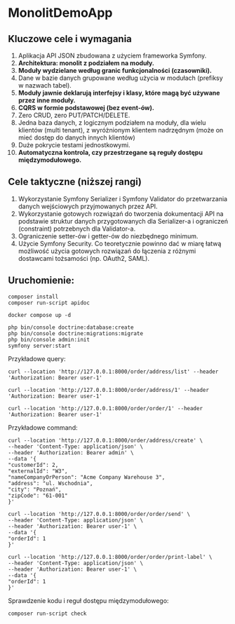 # MonolitDemoApp

## Kluczowe cele i wymagania

1. Aplikacja API JSON zbudowana z użyciem frameworka Symfony.
2. **Architektura: monolit z podziałem na moduły.**
3. **Moduły wydzielane według granic funkcjonalności (czasowniki).**
4. Dane w bazie danych grupowane według użycia w modułach (prefiksy w nazwach tabel).
5. **Moduły jawnie deklarują interfejsy i klasy, które magą być używane przez inne moduły.**
6. **CQRS w formie podstawowej (bez event-ów).**
7. Zero CRUD, zero PUT/PATCH/DELETE.
8. Jedna baza danych, z logicznym podziałem na moduły, dla wielu klientów (multi tenant), z wyróżnionym klientem nadrzędnym (może on mieć dostęp do danych innych klientów)
9. Duże pokrycie testami jednostkowymi.
10. **Automatyczna kontrola, czy przestrzegane są reguły dostępu międzymodułowego.**

## Cele taktyczne (niższej rangi)

1. Wykorzystanie Symfony Serializer i Symfony Validator do przetwarzania danych wejściowych przyjmowanych przez API.
2. Wykorzystanie gotowych rozwiązań do tworzenia dokumentacji API na podstawie struktur danych przygotowanych dla Serializer-a i ograniczeń (constraint) potrzebnych dla Validator-a.
3. Ograniczenie setter-ów i getter-ów do niezbędnego minimum.
4. Użycie Symfony Security. Co teoretycznie powinno dać w miarę łatwą możliwość użycia gotowych rozwiązań do łączenia z różnymi dostawcami tożsamości (np. OAuth2, SAML).

## Uruchomienie:

    composer install
    composer run-script apidoc

    docker compose up -d

    php bin/console doctrine:database:create
    php bin/console doctrine:migrations:migrate
    php bin/console admin:init
    symfony server:start

Przykładowe query:

    curl --location 'http://127.0.0.1:8000/order/address/list' --header 'Authorization: Bearer user-1'

    curl --location 'http://127.0.0.1:8000/order/address/1' --header 'Authorization: Bearer user-1'

    curl --location 'http://127.0.0.1:8000/order/order/1' --header 'Authorization: Bearer user-1'

Przykładowe command:

    curl --location 'http://127.0.0.1:8000/order/address/create' \
    --header 'Content-Type: application/json' \
    --header 'Authorization: Bearer admin' \
    --data '{
    "customerId": 2,
    "externalId": "W3",
    "nameCompanyOrPerson": "Acme Company Warehouse 3",
    "address": "ul. Wschodnia",
    "city": "Poznań",
    "zipCode": "61-001"
    }'

    curl --location 'http://127.0.0.1:8000/order/order/send' \
    --header 'Content-Type: application/json' \
    --header 'Authorization: Bearer user-1' \
    --data '{
    "orderId": 1
    }'

    curl --location 'http://127.0.0.1:8000/order/order/print-label' \
    --header 'Content-Type: application/json' \
    --header 'Authorization: Bearer user-1' \
    --data '{
    "orderId": 1
    }'

Sprawdzenie kodu i reguł dostępu międzymodułowego:

    composer run-script check
